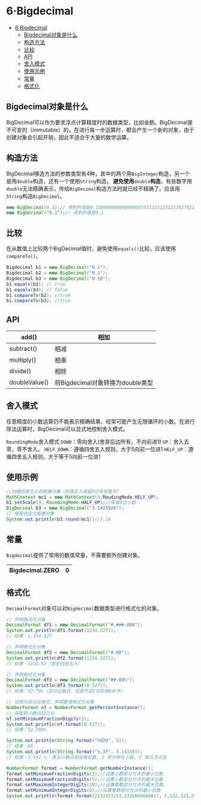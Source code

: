 # 6·Bigdecimal

- [6·Bigdecimal](#6bigdecimal)
  - [Bigdecimal对象是什么](#bigdecimal对象是什么)
  - [构造方法](#构造方法)
  - [比较](#比较)
  - [API](#api)
  - [舍入模式](#舍入模式)
  - [使用示例](#使用示例)
  - [常量](#常量)
  - [格式化](#格式化)

## Bigdecimal对象是什么
BigDecimal可以作为要求浮点计算精度时的数据类型，比如金额。BigDecimal是不可变的（immutable）的，在进行每一步运算时，都会产生一个新的对象，由于创建对象会引起开销，因此不适合于大量的数学运算。

## 构造方法
BigDecimal够造方法的参数类型有4种，其中的两个用`BigInteger`构造，另一个是用`double`构造，还有一个使用`String`构造。
**避免使用**`double`**构造**，有些数字用`double`无法精确表示，传给`BigDecimal`构造方法时就已经不精确了。应该用`String`构造`BigDecimal`。

```java
new BigDecimal(0.1);// 得到的值是0.1000000000000000055511151231257827021181583404541015625
new BigDecimal("0.1");// 得到的值是0.1
```

## 比较
在从数值上比较两个BigDecimal值时，避免使用`equals()`比较，应该使用`compareTo()`。
```java
Bigdecimal b1 = new BigDecimal("0.1");
Bigdecimal b2 = new BigDecimal("0.1");
Bigdecimal b3 = new BigDecimal("0.10");
b1.equals(b2); // true
b1.equals(b3); // false
b1.compareTo(b2); //true
b1.compareTo(b3); //true
```
## API
| add() | 相加 |
| --- | --- |
| subtract() | 相减 |
| multiply() | 相乘 |
| divide() | 相除 |
| doubleValue() | 将Bigdecimal对象转换为double类型 |

## 舍入模式
任意精度的小数运算仍不能表示精确结果。经常可能产生无限循环的小数。在进行除法运算时，BigDecimal可以显式地控制舍入模式。

`RoundingMode`舍入模式
`DOWN`：零向舍入(舍弃后边所有，不向前进1)
`UP`：舍入去零，零不舍入。
`HELF_DOWN`：遵循四舍五入规则，大于5向前一位进1
`HELF_UP`：遵循四舍五入规则，大于等于5向前一位进1

## 使用示例
```java
//创建四舍五入的配置对象（四舍五入保留3位有效数字）
MathContext mc1 = new MathContext(3,RoudingMode.HELF_UP);
b1.setScale(3, RoundingMode.HALF_UP);//保留3位小数
BigDecimal b3 = new BigDecimal("3.1415926");
// 使用自定义配置对象
System.out.println(b3.round(mc1))//3.14
```

## 常量
`Bigdecimal`提供了常用的数值常量，不需要额外创建对象。

| Bigdecimal.ZERO | 0 |
| --- | --- |

## 格式化
`DecimalFormat`对象可以对`Bigdecimal`数据类型进行格式化的对象。

```java
// 声明格式化对象
DecimalFormat df1 = new DecimalFormat("#,###.000");
System.out.println(df1.format(1234.527));
// 结果：1,234.527

// 声明格式化对象
DecimalFormat df2 = new DecimalFormat("#.00");
System.out.println(df2.format(1234.527));
// 结果：1234.53（发生四舍五入）

// 声明格式化对象
DecimalFormat df3 = new DecimalFormat("##.00%");
System.out.println(df3.format(0.527));
// 结果：52.70%（百分比格式，后面不足2位的用0补齐）

// 切换为百分比格式，声明数值格式化对象
NumberFormat nf = NumberFormat.getPercentInstance();
// 保留到小数点后几位
nf.setMinimumFractionDigits(3);    
System.out.println(nf.format(0.527));
// 结果：52.700%

System.out.println(String.format("%02d", 5));
// 结果：05
System.out.println(String.format("%.3f", 3.14159));
// 结果：3.142,%. 表示小数点前任意位数, 2 表示两位小数, f 表示浮点型

NumberFormat format = NumberFormat.getNumberInstance();
format.setMinimumFractionDigits(3);//设置小数部分允许的最小位数
format.setMaximumFractionDigits(5);//设置小数部分允许的最大位数
format.setMaximumIntegerDigits(10);//设置整数部分允许的最大位数。
format.setMinimumIntegerDigits(0);//设置整数部分允许的最小位数
System.out.println(format.format(2132323213.23266666666)); 2,132,323,213.23267
```
